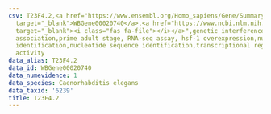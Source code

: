 ```yaml
---
csv: T23F4.2,<a href="https://www.ensembl.org/Homo_sapiens/Gene/Summary?db=core;g=WBGene00020740"
  target="_blank">WBGene00020740</a>,<a href="https://www.ncbi.nlm.nih.gov/pubmed/30894454"
  target="_blank"><i class="fas fa-file"></i></a>",genetic interference,functional
  association,prime adult stage, RNA-seq assay, hsf-1 overexpression,nucleotide sequence
  identification,nucleotide sequence identification,transcriptional regulation,up-regulates
  activity
data_alias: T23F4.2
data_id: WBGene00020740
data_numevidence: 1
data_species: Caenorhabditis elegans
data_taxid: '6239'
title: T23F4.2
---
```

